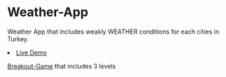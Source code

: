 # Weather-App
Weather App that includes weakly WEATHER conditions for each cities in Turkey.
<li><a target="_blank" href="https://cembolat.github.io/WeatherApp/">Live Demo</a></li>

<a href="https://cembolat.github.io/Breakout-Game/">Breakout-Game</a> that includes 3 levels
